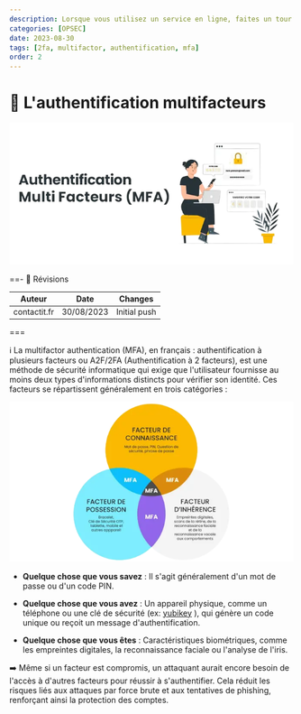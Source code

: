 ```yaml
---
description: Lorsque vous utilisez un service en ligne, faites un tour dans les paramètres ! Utilisez l'authentification multifacteurs au tant que possible !
categories: [OPSEC]
date: 2023-08-30
tags: [2fa, multifactor, authentification, mfa]
order: 2
---
```


# :closed_lock_with_key: L'authentification multifacteurs

![(Source : apog.net)](images/multifactor_authentification/MFA.webp)

==- :wrench: Révisions

Auteur | Date | Changes
--- | --- | ---
contactit.fr | 30/08/2023 | Initial push

===

:information_source: La multifactor authentication (MFA), en français : authentification à plusieurs facteurs ou A2F/2FA (Authentification à 2 facteurs), est une méthode de sécurité informatique qui exige que l'utilisateur fournisse au moins deux types d'informations distincts pour vérifier son identité. Ces facteurs se répartissent généralement en trois catégories :  

![(Source : apog.net)](images/multifactor_authentification/MFA-know.webp)

- **Quelque chose que vous savez** : Il s'agit généralement d'un mot de passe ou d'un code PIN.  

- **Quelque chose que vous avez** : Un appareil physique, comme un téléphone ou une clé de sécurité (ex: <a href="https://www.yubico.com/la-cle-yubikey/?lang=fr" target="_blank">yubikey</a> ), qui génère un code unique ou reçoit un message d'authentification.  

- **Quelque chose que vous êtes** : Caractéristiques biométriques, comme les empreintes digitales, la reconnaissance faciale ou l'analyse de l'iris.  

:arrow_right: Même si un facteur est compromis, un attaquant aurait encore besoin de l'accès à d'autres facteurs pour réussir à s'authentifier. Cela réduit les risques liés aux attaques par force brute et aux tentatives de phishing, renforçant ainsi la protection des comptes.  